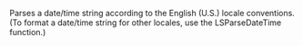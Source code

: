 Parses a date/time string according to the English (U.S.)
        locale conventions. (To format a date/time string for other
        locales, use the LSParseDateTime function.)